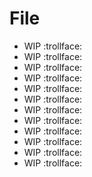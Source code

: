 # File

- WIP :trollface:
- WIP :trollface:
- WIP :trollface:
- WIP :trollface:
- WIP :trollface:
- WIP :trollface:
- WIP :trollface:
- WIP :trollface:
- WIP :trollface:
- WIP :trollface:
- WIP :trollface:
- WIP :trollface:
